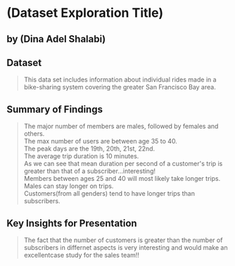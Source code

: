 # (Dataset Exploration Title)
## by (Dina Adel Shalabi)


## Dataset

> This data set includes information about individual rides made in a bike-sharing system covering the greater San Francisco Bay area.


## Summary of Findings

> The major number of members are males, followed by females and others.<br>
The max number of users are between age 35 to 40.<br>
The peak days are the 19th, 20th, 21st, 22nd.<br>
The average trip duration is 10 minutes.<br>
As we can see that mean duration per second of a customer's trip is greater than that of a subscriber...interesting!<br>
Members between ages 25 and 40 will most likely take longer trips.<br>
Males can stay longer on trips.<br>
Customers(from all genders) tend to have longer trips than subscribers.

## Key Insights for Presentation

> The fact that the number of customers is greater than the number of subscribers in differnet aspects is very interesting and would make an excellentcase study for the sales team!!